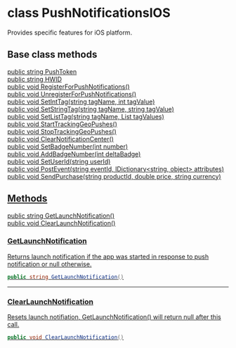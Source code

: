 # class PushNotificationsIOS #

Provides specific features for iOS platform.

## Base class methods

[public string PushToken](https://github.com/Pushwoosh/pushwoosh-unity/blob/master/Documentation/Pushwoosh.md#pushtoken)  
[public string HWID](https://github.com/Pushwoosh/pushwoosh-unity/blob/master/Documentation/Pushwoosh.md#hwid)   
[public void RegisterForPushNotifications()](https://github.com/Pushwoosh/pushwoosh-unity/blob/master/Documentation/Pushwoosh.md#registerforpushnotifications)  
[public void UnregisterForPushNotifications()](https://github.com/Pushwoosh/pushwoosh-unity/blob/master/Documentation/Pushwoosh.md#unregisterforpushnotifications)  
[public void SetIntTag(string tagName, int tagValue)](https://github.com/Pushwoosh/pushwoosh-unity/blob/master/Documentation/Pushwoosh.md#setinttag)  
[public void SetStringTag(string tagName, string tagValue)](https://github.com/Pushwoosh/pushwoosh-unity/blob/master/Documentation/Pushwoosh.md#setstringtag)  
[public void SetListTag(string tagName, List<object> tagValues)](https://github.com/Pushwoosh/pushwoosh-unity/blob/master/Documentation/Pushwoosh.md#setlisttag)  
[public void StartTrackingGeoPushes()](https://github.com/Pushwoosh/pushwoosh-unity/blob/master/Documentation/Pushwoosh.md#starttrackinggeopushes)  
[public void StopTrackingGeoPushes()](https://github.com/Pushwoosh/pushwoosh-unity/blob/master/Documentation/Pushwoosh.md#stoptrackinggeopushes)  
[public void ClearNotificationCenter()](https://github.com/Pushwoosh/pushwoosh-unity/blob/master/Documentation/Pushwoosh.md#clearnotificationcenter)  
[public void SetBadgeNumber(int number)](https://github.com/Pushwoosh/pushwoosh-unity/blob/master/Documentation/Pushwoosh.md#setbadgenumber)  
[public void AddBadgeNumber(int deltaBadge)](https://github.com/Pushwoosh/pushwoosh-unity/blob/master/Documentation/Pushwoosh.md#addbadgenumber)  
[public void SetUserId(string userId)](Pushwoosh.md#setuserid)  
[public void PostEvent(string eventId, IDictionary<string, object> attributes)](Pushwoosh.md#postevent)  
[public void SendPurchase(string productId, double price, string currency)](Pushwoosh.md#sendpurchase)  

## Methods

[public string GetLaunchNotification()](#getlaunchnotification)  
[public void ClearLaunchNotification()](#clearlaunchnotification)  

### GetLaunchNotification

Returns launch notification if the app was started in response to push notification or null otherwise.

```csharp
public string GetLaunchNotification()
```

---
### ClearLaunchNotification

Resets launch notifiation, [GetLaunchNotification()](#getlaunchnotification) will return null after this call.

```csharp
public void ClearLaunchNotification()
```
